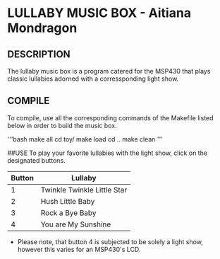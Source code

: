 # LULLABY MUSIC BOX - Aitiana Mondragon

## DESCRIPTION
The lullaby music box is a program catered for the MSP430 that plays classic
lullabies adorned with a corressponding light show.

## COMPILE
To compile, use all the corresponding commands of the Makefile listed below in
order to build the music box.

'''bash
make all
cd toy/
make load
cd ..
make clean
'''

##USE
To play your favorite lullabies with the light show, click on the designated
buttons.

Button | Lullaby
------ | -------
1      | Twinkle Twinkle Little Star
2      | Hush Little Baby
3      | Rock a Bye Baby
4      | You are My Sunshine

- Please note, that button 4 is subjected to be solely a light show, however
  this varies for an MSP430's LCD.
